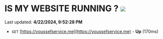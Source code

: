 # IS MY WEBSITE RUNNING ? [![](https://img.shields.io/static/v1?label=Sponsor&message=%E2%9D%A4&logo=GitHub&color=%23fe8e86)](https://github.com/sponsors/<username>)

Last updated: **4/22/2024, 9:52:28 PM**

- `GET` [https://youssefservice.me](https://youssefservice.me) - **Up** (170ms)
